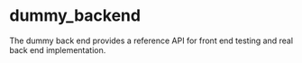dummy_backend
=============

The dummy back end provides a reference API for front end testing and real back end implementation.

